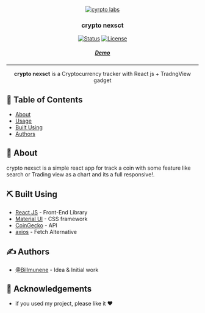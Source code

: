 <p align="center">
  <a href="" rel="noopener">
 <img src="https://s6.uupload.ir/files/react-app_uwxs.png" alt="cyrpto labs"></a>
</p>

<h3 align="center">crypto nexsct</h3>

<div align="center">

[![Status](https://img.shields.io/badge/status-active-success.svg)]()
[![License](https://img.shields.io/badge/license-MIT-blue.svg)](/LICENSE)

</div>

<h5 align="center"><a href="https://crypto-nexsct.vercel.app/" >Demo</a></h5>

---

<p align="center"> <b>crypto nexsct</b> is a Cryptocurrency tracker with React js + TradngView gadget
    <br> 
</p>

## 📝 Table of Contents

- [About](#about)
- [Usage](#usage)
- [Built Using](#built_using)
- [Authors](#authors)


## 🧐 About <a name = "about"></a>

crypto nexsct is a simple react app for track a coin with some feature like search or Trading view as a chart and its a full responsive!.

## ⛏️ Built Using <a name = "built_using"></a>

- [React JS](https://reactjs.org/) - Front-End Library
- [Material UI](https://mui.com/) - CSS framework
- [CoinGecko](https://www.coingecko.com/) - API
- [axios](https://axios-http.com/) - Fetch Alternative

## ✍️ Authors <a name = "authors"></a>

- [@Billmunene](https://github.com/Billmunene) - Idea & Initial work

## 🎉 Acknowledgements <a name = "acknowledgement"></a>

- if you used my project, please like it ❤
